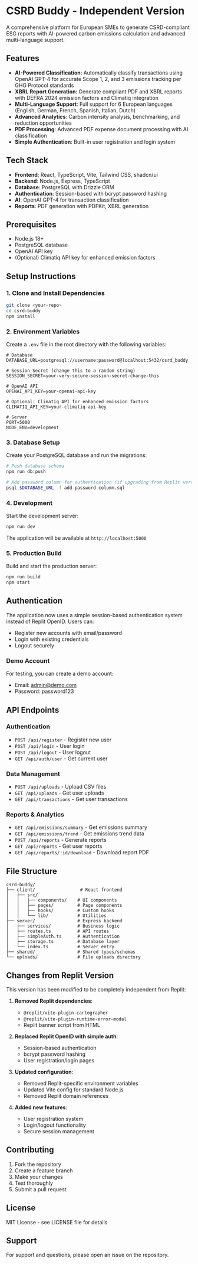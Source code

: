 # CSRD Buddy - Independent Version

A comprehensive platform for European SMEs to generate CSRD-compliant ESG reports with AI-powered carbon emissions calculation and advanced multi-language support.

## Features

- **AI-Powered Classification**: Automatically classify transactions using OpenAI GPT-4 for accurate Scope 1, 2, and 3 emissions tracking per GHG Protocol standards
- **XBRL Report Generation**: Generate compliant PDF and XBRL reports with DEFRA 2024 emission factors and Climatiq integration
- **Multi-Language Support**: Full support for 6 European languages (English, German, French, Spanish, Italian, Dutch)
- **Advanced Analytics**: Carbon intensity analysis, benchmarking, and reduction opportunities
- **PDF Processing**: Advanced PDF expense document processing with AI classification
- **Simple Authentication**: Built-in user registration and login system

## Tech Stack

- **Frontend**: React, TypeScript, Vite, Tailwind CSS, shadcn/ui
- **Backend**: Node.js, Express, TypeScript
- **Database**: PostgreSQL with Drizzle ORM
- **Authentication**: Session-based with bcrypt password hashing
- **AI**: OpenAI GPT-4 for transaction classification
- **Reports**: PDF generation with PDFKit, XBRL generation

## Prerequisites

- Node.js 18+ 
- PostgreSQL database
- OpenAI API key
- (Optional) Climatiq API key for enhanced emission factors

## Setup Instructions

### 1. Clone and Install Dependencies

```bash
git clone <your-repo>
cd csrd-buddy
npm install
```

### 2. Environment Variables

Create a `.env` file in the root directory with the following variables:

```env
# Database
DATABASE_URL=postgresql://username:password@localhost:5432/csrd_buddy

# Session Secret (change this to a random string)
SESSION_SECRET=your-very-secure-session-secret-change-this

# OpenAI API
OPENAI_API_KEY=your-openai-api-key

# Optional: Climatiq API for enhanced emission factors
CLIMATIQ_API_KEY=your-climatiq-api-key

# Server
PORT=5000
NODE_ENV=development
```

### 3. Database Setup

Create your PostgreSQL database and run the migrations:

```bash
# Push database schema
npm run db:push

# Add password column for authentication (if upgrading from Replit version)
psql $DATABASE_URL -f add-password-column.sql
```

### 4. Development

Start the development server:

```bash
npm run dev
```

The application will be available at `http://localhost:5000`

### 5. Production Build

Build and start the production server:

```bash
npm run build
npm start
```

## Authentication

The application now uses a simple session-based authentication system instead of Replit OpenID. Users can:

- Register new accounts with email/password
- Login with existing credentials
- Logout securely

### Demo Account

For testing, you can create a demo account:
- Email: admin@demo.com
- Password: password123

## API Endpoints

### Authentication
- `POST /api/register` - Register new user
- `POST /api/login` - User login
- `POST /api/logout` - User logout
- `GET /api/auth/user` - Get current user

### Data Management
- `POST /api/uploads` - Upload CSV files
- `GET /api/uploads` - Get user uploads
- `GET /api/transactions` - Get user transactions

### Reports & Analytics
- `GET /api/emissions/summary` - Get emissions summary
- `GET /api/emissions/trend` - Get emissions trend data
- `POST /api/reports` - Generate reports
- `GET /api/reports` - Get user reports
- `GET /api/reports/:id/download` - Download report PDF

## File Structure

```
csrd-buddy/
├── client/                 # React frontend
│   ├── src/
│   │   ├── components/    # UI components
│   │   ├── pages/         # Page components
│   │   ├── hooks/         # Custom hooks
│   │   └── lib/           # Utilities
├── server/                # Express backend
│   ├── services/          # Business logic
│   ├── routes.ts          # API routes
│   ├── simpleAuth.ts      # Authentication
│   ├── storage.ts         # Database layer
│   └── index.ts           # Server entry
├── shared/                # Shared types/schemas
└── uploads/               # File uploads directory
```

## Changes from Replit Version

This version has been modified to be completely independent from Replit:

1. **Removed Replit dependencies**:
   - `@replit/vite-plugin-cartographer`
   - `@replit/vite-plugin-runtime-error-modal`
   - Replit banner script from HTML

2. **Replaced Replit OpenID with simple auth**:
   - Session-based authentication
   - bcrypt password hashing
   - User registration/login pages

3. **Updated configuration**:
   - Removed Replit-specific environment variables
   - Updated Vite config for standard Node.js
   - Removed Replit domain references

4. **Added new features**:
   - User registration system
   - Login/logout functionality
   - Secure session management

## Contributing

1. Fork the repository
2. Create a feature branch
3. Make your changes
4. Test thoroughly
5. Submit a pull request

## License

MIT License - see LICENSE file for details

## Support

For support and questions, please open an issue on the repository.

